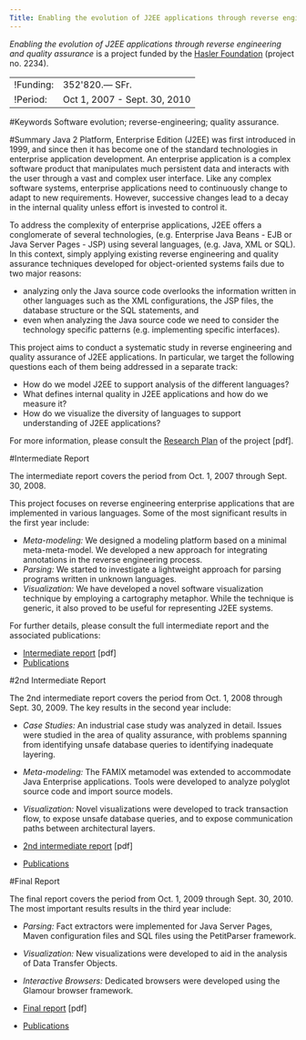 ```yaml
---
Title: Enabling the evolution of J2EE applications through reverse engineering and quality assurance
---
```


*Enabling the evolution of J2EE applications through reverse engineering and quality assurance* is a project funded by the [Hasler Foundation](http://www.haslerstiftung.ch/) (project no. 2234).

| | |
|---|---|
|!Funding:|352'820.&#8212; SFr.
|!Period:|Oct 1, 2007 - Sept. 30, 2010
 
#Keywords
Software evolution; reverse-engineering; quality assurance.
 
#Summary
Java 2 Platform, Enterprise Edition (J2EE) was first introduced in 1999, and since then it has become one of the standard technologies in enterprise application development. An enterprise application is a complex software product that manipulates much persistent data and interacts with the user through a vast and complex user interface. Like any complex software systems, enterprise applications need to continuously change to adapt to new requirements. However, successive changes lead to a decay in the internal quality unless effort is invested to control it.

To address the complexity of enterprise applications, J2EE offers a conglomerate of several technologies, (e.g. Enterprise Java Beans - EJB or Java Server Pages - JSP) using several languages, (e.g. Java, XML or SQL). In this context, simply applying existing reverse engineering and quality assurance techniques developed for object-oriented systems fails due to two major reasons:
 

-  analyzing only the Java source code overlooks the information written in other languages such as the XML configurations, the JSP files, the database structure or the SQL statements, and 
-  even when analyzing the Java source code we need to consider the technology specific patterns (e.g. implementing specific interfaces).

This project aims to conduct a systematic study in reverse engineering and quality assurance of J2EE applications. In particular, we target the following questions each of them being addressed in a separate track:


-  How do we model J2EE to support analysis of the different languages? 
-  What defines internal quality in J2EE applications and how do we measure it? 
-  How do we visualize the diversity of languages to support understanding of J2EE applications? 

For more information, please consult the [Research Plan](%assets_url%/download/projectreports/hasler07-part2.pdf) of the project [pdf].

#Intermediate Report

The intermediate report covers the period from Oct. 1, 2007 through Sept. 30, 2008.

This project focuses on reverse engineering enterprise applications that are implemented in various languages. Some of the most significant results in the first year include:
 

- *Meta-modeling:* We designed a modeling platform based on a minimal meta-meta-model. We developed a new approach for integrating annotations in the reverse engineering process.
- *Parsing:* We started to investigate a lightweight approach for parsing programs written in unknown languages.
- *Visualization:* We have developed a novel software visualization technique by employing a cartography metaphor. While the technique is generic, it also proved to be useful for representing J2EE systems.

For further details, please consult the full intermediate report and the associated publications:


- [Intermediate report](%assets_url%/download/projectreports/hasler07-intermediate.pdf) [pdf]
- [Publications](%assets_url%/scgbib/?query=hasler08&filter=Year)

#2nd Intermediate Report

The 2nd intermediate report covers the period from Oct. 1, 2008 through Sept. 30, 2009.
The key results in the second year include:


- *Case Studies:* An industrial case study was analyzed in detail. Issues were studied in the area of quality assurance, with problems spanning from identifying unsafe database queries to identifying inadequate layering.
- *Meta-modeling:* The FAMIX metamodel was extended to accommodate Java Enterprise applications. Tools were developed to analyze polyglot source code and import source models.
- *Visualization:* Novel visualizations were developed to track transaction flow, to expose unsafe database queries, and to expose communication paths between architectural layers.


- [2nd intermediate report](%assets_url%/download/projectreports/hasler07-intermediate2.pdf) [pdf]
- [Publications](%assets_url%/scgbib/?query=hasler09&filter=Year)

#Final Report

The final report covers the period from Oct. 1, 2009 through Sept. 30, 2010.
The most important results results in the third year include:


- *Parsing:* Fact extractors were implemented for Java Server Pages, Maven configuration files and SQL files using the PetitParser framework.
- *Visualization:* New visualizations were developed to aid in the analysis of Data Transfer Objects.
- *Interactive Browsers:* Dedicated browsers were developed using the Glamour browser framework.


- [Final report](%assets_url%/download/projectreports/hasler07-final.pdf) [pdf]
- [Publications](%assets_url%/scgbib/?query=hasler10&filter=Year)

